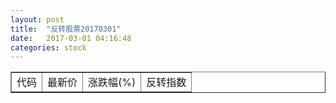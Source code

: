 ```yaml
---
layout: post
title:  "反转股票20170301"
date:   2017-03-01 04:16:48
categories: stock
---
```


<script type="text/javascript">
var stockList = []
</script>

<table border="1">
 <tr>
 <td>代码</td>
  <td>最新价</td>
  <td>涨跌幅(%)</td>
 <td>反转指数</td>
</tr>
</table>
